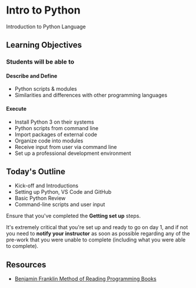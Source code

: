 # Intro to Python

Introduction to Python Language

## Learning Objectives

### Students will be able to

#### Describe and Define

- Python scripts & modules
- Similarities and differences with other programming languages

#### Execute

- Install Python 3 on their systems
- Python scripts from command line
- Import packages of external code
- Organize code into modules
- Receive input from user via command line
- Set up a professional development environment

## Today's Outline

- Kick-off and Introductions
- Setting up Python, VS Code and GitHub
- Basic Python Review
- Command-line scripts and user input


Ensure that you've completed the **Getting set up** steps.

It's extremely critical that you're set up and ready to go on day 1, and if not you need to **notify your instructor** as soon as possible regarding any of the pre-work that you were unable to complete (including what you were able to complete).

## Resources

- [Benjamin Franklin Method of Reading Programming Books](http://www.pathsensitive.com/2018/01/the-benjamin-franklin-method-of-reading.html)
